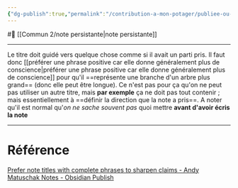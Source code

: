 ```yaml
---
{"dg-publish":true,"permalink":"/contribution-a-mon-potager/publiee-ou-presque/le-titre-des-evergreen-notes-doit-etre-guide-par-la-note/"}
---
```


#🌲 [[Commun 2/note persistante\|note persistante]]
___
Le titre doit guidé vers quelque chose comme si il avait un parti pris. Il faut donc [[préférer une phrase positive car elle donne généralement plus de conscience\|préférer une phrase positive car elle donne généralement plus de conscience]]  pour qu'il ==représente une branche d'un arbre plus grand== (donc elle peut être longue). Ce n'est pas pour ça qu'on ne peut pas utiliser un autre titre, mais **par exemple** ça ne doit pas tout contenir ; mais essentiellement à ==définir la direction que la note a pris==.
A noter qu'il est normal qu'*on ne sache souvent pas* quoi mettre **avant d'avoir écris la note**
___
# Référence
[Prefer note titles with complete phrases to sharpen claims - Andy Matuschak Notes - Obsidian Publish](https://publish.obsidian.md/andymatuschak/Andy+Matuschak/Prefer+note+titles+with+complete+phrases+to+sharpen+claims)